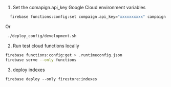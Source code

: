 
1. Set the comapign.api_key Google Cloud environment variables
```bash
  firebase functions:config:set compaign.api_key="xxxxxxxxxx" campaign.base_url="domain_url"
```
Or
```bash
 ./deploy_config/development.sh
```

2. Run test cloud functions locally
```bash
firebase functions:config:get > .runtimeconfig.json
firebase serve --only functions
```
3. deploy indexes
```
firebase deploy --only firestore:indexes
```
